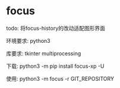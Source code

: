 # focus
todo:
    将focus-history的改动适配图形界面

环境要求:
    python3

库要求:
    tkinter
    multiprocessing

下载:
    python3 -m pip install focus-xp -U

使用:
    python3 -m focus -r GIT_REPOSITORY